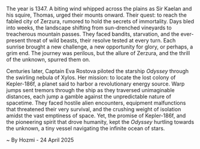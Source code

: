 
The year is 1347.  A biting wind whipped across the plains as Sir Kaelan and his squire, Thomas, urged their mounts onward.  Their quest: to reach the fabled city of Zerzura, rumored to hold the secrets of immortality.  Days bled into weeks, the landscape shifting from sun-drenched vineyards to treacherous mountain passes.  They faced bandits, starvation, and the ever-present threat of wild beasts, their resolve tested at every turn.  Each sunrise brought a new challenge, a new opportunity for glory, or perhaps, a grim end.  The journey was perilous, but the allure of Zerzura, and the thrill of the unknown, spurred them on.


Centuries later, Captain Eva Rostova piloted the starship *Odyssey* through the swirling nebula of Xylos.  Her mission: to locate the lost colony of Kepler-186f, a planet said to harbor a revolutionary energy source.  Warp jumps sent tremors through the ship as they traversed unimaginable distances, each jump a gamble against the unpredictable nature of spacetime.  They faced hostile alien encounters, equipment malfunctions that threatened their very survival, and the crushing weight of isolation amidst the vast emptiness of space.  Yet, the promise of Kepler-186f, and the pioneering spirit that drove humanity, kept the *Odyssey* hurtling towards the unknown, a tiny vessel navigating the infinite ocean of stars.

~ By Hozmi - 24 April 2025
